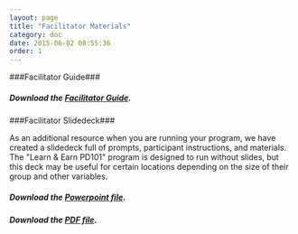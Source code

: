 ```yaml
---
layout: page
title: "Facilitator Materials"
category: doc
date: 2015-06-02 08:55:36
order: 1
---
```




###Facilitator Guide###

##### Download the [Facilitator Guide]({{site.creator_url}}/resources/PD101_facilitator_guide.pdf). #####


###Facilitator Slidedeck###

As an additional resource when you are running your program, we have created a slidedeck full of prompts, participant instructions, and materials. The "Learn & Earn PD101" program is designed to run without slides, but this deck may be useful for certain locations depending on the size of their group and other variables.

##### Download the [Powerpoint file]({{site.creator_url}}/resources/PD101_facilitator_slidedeck.ppt). #####

##### Download the [PDF file]({{site.creator_url}}/resources/PD101_facilitator_slidedeck.pdf). #####